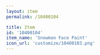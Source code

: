 ```yaml
---
layout: item
permalink: /10400104

title: Item
id: '10400104'
item_name: 'Snowman Face Paint'
icon_url: 'customize/10400103.png'
---
```

